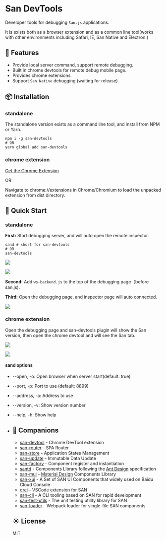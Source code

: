# **San DevTools**

Developer tools for debugging `San.js` applications.

It is exists both as a browser extension and as a common line tool(works with other environments including Safari, IE, San Native and Electron.)

## 🎉 Features

- Provide local server command, support remote debugging.
- Built in chrome devtools for remote debug mobile page.
- Provides chrome extensions.
- Support `San Native` debugging (waiting for release).

## 📦 Installation

### standalone
The standalone version exists as a command line tool, and install from NPM or Yarn.
```shell
npm i -g san-devtools 
# OR
yarn global add san-devtools
```

### chrome extension

[Get the Chrome Extension](https://chrome.google.com/webstore/detail/san-devtools/pjnngoafflflkagpebgfifjejlnfhahc)

OR

Navigate to chrome://extensions in Chrome/Chromium to load the unpacked extension from dist directory.

## 🤝 Quick Start

### standalone

**First:** Start debugging server, and will auto open the remote inspector.

```shell
sand # short for san-devtools
# OR
san-devtools
```

![](https://raw.githubusercontent.com/baidu/san-devtools/master/docs/images/sand-command.png)

![](https://raw.githubusercontent.com/baidu/san-devtools/master/docs/images/inspector.png)

**Second:** Add `ws-backend.js` to the top of the debugging page（before san.js).

**Third:** Open the debugging page, and inspector page will auto connected.

![](https://raw.githubusercontent.com/baidu/san-devtools/master/docs/images/inspector-connected.png)

### chrome extension

Open the debugging page and san-devtools plugin will show the San version, then open the chrome devtool and will see the San tab.

![](https://raw.githubusercontent.com/baidu/san-devtools/master/docs/images/san-detected.png)

![](https://raw.githubusercontent.com/baidu/san-devtools/master/docs/images/san-panel.png)

#### sand options

 - --open, -o: Open browser when server start(default: true)
 - --port, -p: Port to use (default: 8899)
 - --address, -a: Address to use
 - --version, -v: Show version number
 - --help, -h: Show help

- ## 🍻 Companions

  -   [san-devtool](https://github.com/baidu/san-devtools/blob/master/docs/user_guide.md) - Chrome DevTool extension
  -   [san-router](https://github.com/baidu/san-router) - SPA Router
  -   [san-store](https://github.com/baidu/san-store) - Application States Management
  -   [san-update](https://github.com/baidu/san-update) - Immutable Data Update
  -   [san-factory](https://github.com/baidu/san-factory) - Component register and instantiation
  -   [santd](https://ecomfe.github.io/santd/) - Components Library following the [Ant Design](https://ant.design/) specification
  -   [san-mui](https://ecomfe.github.io/san-mui/) - [Material Design](https://www.material.io/) Components Library
  -   [san-xui](https://ecomfe.github.io/san-xui/) - A Set of SAN UI Components that widely used on Baidu Cloud Console
  -   [drei](https://github.com/ssddi456/drei/) - VSCode extension for SAN
  -   [san-cli](https://github.com/ecomfe/san-cli) - A CLI tooling based on SAN for rapid development
  -   [san-test-utils](https://github.com/ecomfe/san-test-utils) - The unit testing utility library for SAN
  -   [san-loader](https://github.com/ecomfe/san-cli/tree/master/packages/san-loader) - Webpack loader for single-file SAN components

  ## ☀️ License

  MIT
